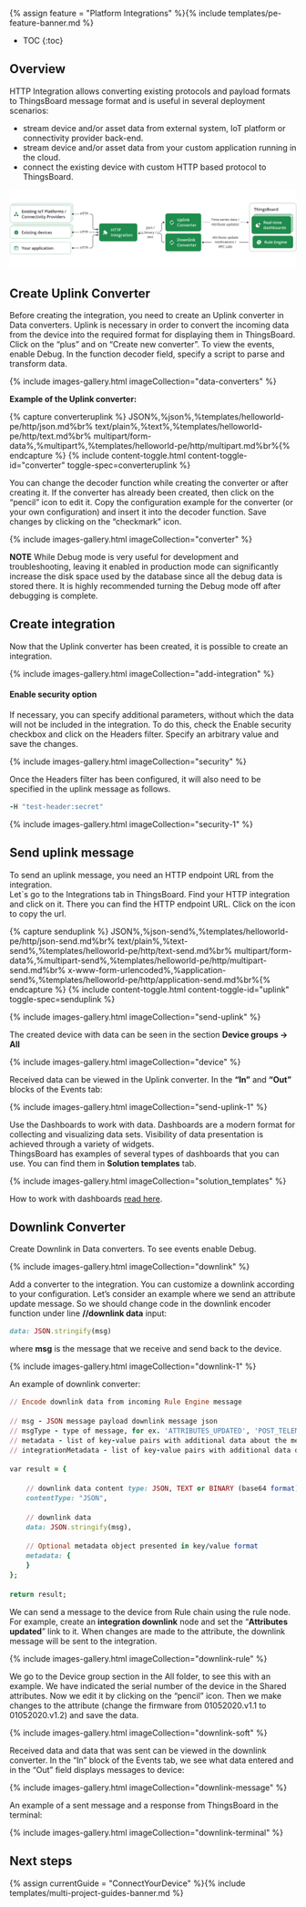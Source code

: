 {% assign feature = "Platform Integrations" %}{% include templates/pe-feature-banner.md %}

* TOC
{:toc}

## Overview

HTTP Integration allows converting existing protocols and payload formats to ThingsBoard message format and is useful in several deployment scenarios: 

 - stream device and/or asset data from external system, IoT platform or connectivity provider back-end.
 - stream device and/or asset data from your custom application running in the cloud.
 - connect the existing device with custom HTTP based protocol to ThingsBoard.

![image](/images/user-guide/integrations/http-integration.svg)

## Create Uplink Converter

Before creating the integration, you need to create an Uplink converter in Data converters. Uplink is necessary in order to convert the incoming data from the device into the required format for displaying them in ThingsBoard. 
Click on the “plus” and on “Create new converter”. To view the events, enable Debug. 
In the function decoder field, specify a script to parse and transform data.

{% include images-gallery.html imageCollection="data-converters" %}

**Example of the Uplink converter:**

{% capture converteruplink %}
JSON%,%json%,%templates/helloworld-pe/http/json.md%br%
text/plain%,%text%,%templates/helloworld-pe/http/text.md%br%
multipart/form-data%,%multipart%,%templates/helloworld-pe/http/multipart.md%br%{% endcapture %}
{% include content-toggle.html content-toggle-id="converter" toggle-spec=converteruplink %}


You can change the decoder function while creating the converter or after creating it. If the converter has already been created, then click on the “pencil” icon to edit it.
Copy the configuration example for the converter (or your own configuration) and insert it into the decoder function. Save changes by clicking on the “checkmark” icon.

{% include images-gallery.html imageCollection="converter" %}

**NOTE** While Debug mode is very useful for development and troubleshooting, leaving it enabled in production mode can significantly increase the disk space
used by the database since all the debug data is stored there. It is highly recommended turning the Debug mode off after debugging is complete. 


## Create integration

Now that the Uplink converter has been created, it is possible to create an integration.

{% include images-gallery.html imageCollection="add-integration" %}

#### Enable security option

If necessary, you can specify additional parameters, without which the data will not be included in the integration.
To do this, check the Enable security checkbox and click on the Headers filter. Specify an arbitrary value and save the changes.

{% include images-gallery.html imageCollection="security" %}

Once the Headers filter has been configured, it will also need to be specified in the uplink message as follows.

```ruby
-H "test-header:secret"
```

{% include images-gallery.html imageCollection="security-1" %}

## Send uplink message

To send an uplink message, you need an HTTP endpoint URL from the integration.  
Let`s go to the Integrations tab in ThingsBoard. Find your HTTP integration and click on it. There you can find the HTTP endpoint URL. Click on the icon to copy the url.

{% capture senduplink %}
JSON%,%json-send%,%templates/helloworld-pe/http/json-send.md%br%
text/plain%,%text-send%,%templates/helloworld-pe/http/text-send.md%br%
multipart/form-data%,%multipart-send%,%templates/helloworld-pe/http/multipart-send.md%br%
x-www-form-urlencoded%,%application-send%,%templates/helloworld-pe/http/application-send.md%br%{% endcapture %}
{% include content-toggle.html content-toggle-id="uplink" toggle-spec=senduplink %}

{% include images-gallery.html imageCollection="send-uplink" %}

The created device with data can be seen in the section **Device groups -> All**

{% include images-gallery.html imageCollection="device" %}

Received data can be viewed in the Uplink converter. In the **“In”** and **“Out”** blocks of the Events tab:

{% include images-gallery.html imageCollection="send-uplink-1" %}

Use the Dashboards to work with data. Dashboards are a modern format for collecting and visualizing data sets. Visibility of data presentation is achieved through a variety of widgets.  
ThingsBoard has examples of several types of dashboards that you can use. You can find them in **Solution templates** tab.

{% include images-gallery.html imageCollection="solution_templates" %}

How to work with dashboards [read here](/docs/{{docsPrefix}}user-guide/dashboards/).

## Downlink Converter

Create Downlink in Data converters. To see events enable Debug.

{% include images-gallery.html imageCollection="downlink" %}

Add a converter to the integration. You can customize a downlink according to your configuration. 
Let’s consider an example where we send an attribute update message. So we should change code in the downlink encoder function under line **//downlink data** input:

```ruby
data: JSON.stringify(msg)
```
where **msg** is the message that we receive and send back to the device.

{% include images-gallery.html imageCollection="downlink-1" %}

An example of downlink converter:

```ruby
// Encode downlink data from incoming Rule Engine message

// msg - JSON message payload downlink message json
// msgType - type of message, for ex. 'ATTRIBUTES_UPDATED', 'POST_TELEMETRY_REQUEST', etc.
// metadata - list of key-value pairs with additional data about the message
// integrationMetadata - list of key-value pairs with additional data defined in Integration executing this converter

var result = {

    // downlink data content type: JSON, TEXT or BINARY (base64 format)
    contentType: "JSON",

    // downlink data
    data: JSON.stringify(msg),

    // Optional metadata object presented in key/value format
    metadata: {
    }
};

return result;
```

We can send a message to the device from Rule chain using the rule node. 
For example, create an **integration downlink** node and set the “**Attributes updated**” link to it. 
When changes are made to the attribute, the downlink message will be sent to the integration.

{% include images-gallery.html imageCollection="downlink-rule" %}

We go to the Device group section in the All folder, to see this with an example. We have indicated the serial number of the device in the Shared attributes. Now we edit it by clicking on the “pencil” icon.
Then we make changes to the attribute (change the firmware from 01052020.v1.1 to 01052020.v1.2) and save the data.

{% include images-gallery.html imageCollection="downlink-soft" %}

Received data and data that was sent can be viewed in the downlink converter. In the “In” block of the Events tab, we see what data entered and in the “Out” field displays messages to device:

{% include images-gallery.html imageCollection="downlink-message" %}

An example of a sent message and a response from ThingsBoard in the terminal:

{% include images-gallery.html imageCollection="downlink-terminal" %}

## Next steps

{% assign currentGuide = "ConnectYourDevice" %}{% include templates/multi-project-guides-banner.md %}
